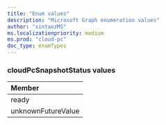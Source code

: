 ```yaml
---
title: "Enum values"
description: "Microsoft Graph enumeration values"
author: "xintaozMS"
ms.localizationpriority: medium
ms.prod: "cloud-pc"
doc_type: enumTypes
---
```


### cloudPcSnapshotStatus values 



|Member|
|:---|
|ready|
|unknownFutureValue|


